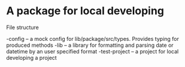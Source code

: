 # A package for local developing

File structure

-config – a mock config for lib/package/src/types. Provides typing for produced methods
-lib – a library for formatting and parsing date or datetime by an user specified format
-test-project – a project for local developing a project

